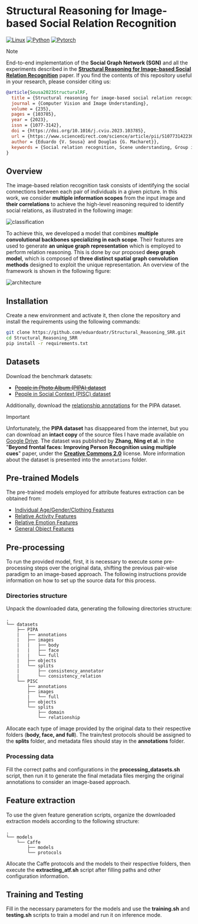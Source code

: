 # Structural Reasoning for Image-based Social Relation Recognition

[![Linux](https://img.shields.io/badge/Ubuntu-18.04-orange)](https://ubuntu.com/)
[![Python](https://img.shields.io/badge/Python-3.6-blue)](https://www.python.org/)
[![Pytorch](https://img.shields.io/badge/Pytorch-1.5.0-green)](https://pytorch.org/)

> [!NOTE]
> End-to-end implementation of the **Social Graph Network (SGN)** and all the experiments described in the [**Structural Reasoning for Image-based Social Relation Recognition**](https://doi.org/10.1016/j.cviu.2023.103785) paper. If you find the contents of this repository useful in your research, please consider citing us:
>
> ```BibTeX
> @article{Sousa2023StructuralRF,
>   title = {Structural reasoning for image-based social relation recognition},
>   journal = {Computer Vision and Image Understanding},
>   volume = {235},
>   pages = {103785},
>   year = {2023},
>   issn = {1077-3142},
>   doi = {https://doi.org/10.1016/j.cviu.2023.103785},
>   url = {https://www.sciencedirect.com/science/article/pii/S1077314223001650},
>   author = {Eduardo {V. Sousa} and Douglas {G. Macharet}},
>   keywords = {Social relation recognition, Scene understanding, Group interaction, Image classification}
> }
> ```

## Overview

The image-based relation recognition task consists of identifying the social connections between each pair of individuals in a given picture. In this work, we consider **multiple information scopes** from the input image and **their correlations** to achieve the high-level reasoning required to identify social relations, as illustrated in the following image:

![classification](images/classification.png)

To achieve this, we developed a model that combines **multiple convolutional backbones specializing in each scope**. Their features are used to generate **an unique graph representation** which is employed to perform relation reasoning. This is done by our proposed **deep graph model**, which is composed of **three distinct spatial graph convolution methods** designed to exploit the unique representation. An overview of the framework is shown in the following figure:

![architecture](images/architecture.png)

## Installation

Create a new environment and activate it, then clone the repository and install the requirements using the following commands:

```Bash
git clone https://github.com/eduardoatr/Structural_Reasoning_SRR.git
cd Structural_Reasoning_SRR
pip install -r requirements.txt
```

## Datasets

Download the benchmark datasets:

- ~~[People in Photo Album (PIPA) dataset](https://people.eecs.berkeley.edu/~nzhang/piper.html)~~
- [People in Social Context (PISC) dataset](https://zenodo.org/record/1059155)

Additionally, download the [relationship annotations](https://www.mpi-inf.mpg.de/departments/computer-vision-and-machine-learning/research/human-activity-recognition/social-relation-recognition) for the PIPA dataset.

> [!IMPORTANT]
> Unfortunately, the **PIPA dataset** has disappeared from the internet, but you can download an **intact copy** of the source files I have made available on [Google Drive](<https://drive.google.com/drive/folders/1PgYLqena4TbihzmA4KUKpUxXDl7KUior?usp=drive_link>). The dataset was published by **Zhang, Ning et al**. in the "**Beyond frontal faces: Improving Person Recognition using multiple cues**" paper, under the [**Creative Commons 2.0**](<https://creativecommons.org/licenses/by/2.0/>) license. More information about the dataset is presented into the `annotations` folder.

## Pre-trained Models

The pre-trained models employed for attribute features extraction can be obtained from:

- [Individual Age/Gender/Clothing Features](https://www.mpi-inf.mpg.de/departments/computer-vision-and-machine-learning/research/human-activity-recognition/social-relation-recognition)
- [Relative Activity Features](http://imsitu.org/download/)
- [Relative Emotion Features](https://github.com/gxstudy/Graph-Neural-Networks-for-Image-Understanding-Based-on-Multiple-Cues)
- [General Object Features](https://github.com/hujie-frank/SENet)

## Pre-processing

To run the provided model, first, it is necessary to execute some pre-processing steps over the original data, shifting the previous pair-wise paradigm to an image-based approach. The following instructions provide information on how to set up the source data for this process.

### Directories structure

Unpack the downloaded data, generating the following directories structure:

```text
.
└── datasets
    ├── PIPA
    |   ├── annotations
    |   ├── images
    |   |   ├── body
    |   |   ├── face
    |   |   └── full
    |   ├── objects
    |   └── splits
    |       ├── consistency_annotator
    |       └── consistency_relation
    └── PISC
        ├── annotations
        ├── images
        |   └── full
        ├── objects
        └── splits
            ├── domain
            └── relationship
```

Allocate each type of image provided by the original data to their respective folders (**body, face, and full**). The train/test protocols should be assigned to the **splits** folder, and metadata files should stay in the **annotations** folder.

### Processing data

Fill the correct paths and configurations in the **processing_datasets.sh** script, then run it to generate the final metadata files merging the original annotations to consider an image-based approach.

## Feature extraction

To use the given feature generation scripts, organize the downloaded extraction models according to the following structure:

```text
.
└── models
    └── Caffe
        ├── models
        └── protocols
```

Allocate the Caffe protocols and the models to their respective folders, then execute the **extracting_atf.sh** script after filling paths and other configuration information.

## Training and Testing

Fill in the necessary parameters for the models and use the **training.sh** and **testing.sh** scripts to train a model and run it on inference mode.
